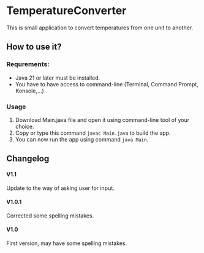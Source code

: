 # TemperatureConverter
This is small application to convert temperatures from one unit to another.

## How to use it?
### Requrements:
- Java 21 or later must be installed.
- You have to have access to command-line (Terminal, Command Prompt, Konsole,...)

### Usage
1. Download Main.java file and open it using command-line tool of your choice.
2. Copy or type this command ```javac Main.java``` to build the app.
3. You can now run the app using command ```java Main```.

## Changelog

#### V1.1
Update to the way of asking user for input.
#### V1.0.1
Corrected some spelling mistakes.
#### V1.0
First version, may have some spelling mistakes.